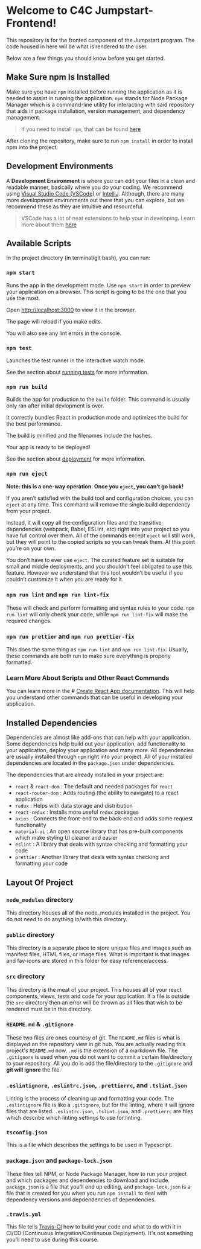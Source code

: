   

# Welcome to C4C Jumpstart-Frontend!

This repository is for the fronted component of the Jumpstart program. The code housed in here will be what is rendered to the user. 

Below are a few things you should know before you get started.
  
## Make Sure npm Is Installed

Make sure you have `npm` installed before running the application as it is needed to assist in running the application. `npm` stands for Node Package Manager which is a command-line utility for interacting with said repository that aids in package installation, version management, and dependency management.

  
  

> If you need to install `npm`, that can be found [here](https://nodejs.org/en/)

  

After cloning the repository, make sure to run `npm install` in order to install npm into the project.

## Development Environments

A **Development Environment** is where you can edit your files in a clean and readable manner, basically where you do your coding. We recommend using [Visual Studio Code (VSCode)](https://code.visualstudio.com/Download) or [IntelliJ](https://www.jetbrains.com/idea/download/). Although, there are many more development environments out there that you can explore, but we recommend these as they are intuitive and resourceful.

> VSCode has a lot of neat extensions to help your in developing. Learn more about them [here](https://code.visualstudio.com/docs/introvideos/extend)
  

## Available Scripts
  

In the project directory (in terminal/git bash), you can run:

  

### `npm start`

  

Runs the app in the development mode. Use `npm start` in order to preview your application on a browser. This script is going to be the one that you use the most.<br  />


Open [http://localhost:3000](http://localhost:3000) to view it in the browser.


The page will reload if you make edits.<br  />
  

You will also see any lint errors in the console.
  


### `npm test`

  

Launches the test runner in the interactive watch mode.<br  />

  

See the section about [running tests](https://facebook.github.io/create-react-app/docs/running-tests) for more information.

  

### `npm run build`

  

Builds the app for production to the `build` folder. This command is usually only ran after initial devlopment is over.<br  />
  

It correctly bundles React in production mode and optimizes the build for the best performance.
  

The build is minified and the filenames include the hashes.<br  />


Your app is ready to be deployed!

  

  

See the section about [deployment](https://facebook.github.io/create-react-app/docs/deployment) for more information.

  

  

### `npm run eject`

  

  

**Note: this is a one-way operation. Once you `eject`, you can’t go back!**

  

  

If you aren’t satisfied with the build tool and configuration choices, you can `eject` at any time. This command will remove the single build dependency from your project.
  

Instead, it will copy all the configuration files and the transitive dependencies (webpack, Babel, ESLint, etc) right into your project so you have full control over them. All of the commands except `eject` will still work, but they will point to the copied scripts so you can tweak them. At this point you’re on your own.
  

You don’t have to ever use `eject`. The curated feature set is suitable for small and middle deployments, and you shouldn’t feel obligated to use this feature. However we understand that this tool wouldn’t be useful if you couldn’t customize it when you are ready for it.


### `npm run lint` and `npm run lint-fix`

These will check and perform formatting and syntax rules to your code. `npm run lint`
will only check your code, while `npm run lint-fix` will make the required changes.

### `npm run prettier` and `npm run prettier-fix`

This does the same thing as `npm run lint` and `npm run lint-fix`. Usually, these commands
are both run to make sure everything is properly formatted.

### Learn More About Scripts and Other React Commands

  

You can learn more in the # [Create React App documentation](https://facebook.github.io/create-react-app/docs/getting-started). This will help you understand other commands that can be useful in developing your application.


## Installed Dependencies

  

Dependencies are almost like add-ons that can help with your application. Some dependencies help build out your application, add functionality to your application, deploy your application and many more. All dependencies are usually installed through `npm` right into your project. All of your installed dependencies are located in the `package.json` under dependencies.

The dependencies that are already installed in your project are:
- `react` & `react-dom`
	: The default and needed packages for `react` 
- `react-router-dom`
	: Adds routing (the ability to navigate) to a react application
- `redux`
	: Helps with data storage and distribution
- `react-redux`
	: Installs more useful `redux` packages
- `axios`
	: Connects the front-end to the back-end and adds some request functionality
- `material-ui`
	: An open source library that has pre-built components which make styling UI cleaner and easier
- `eslint`
    : A library that deals with syntax checking and formatting your code
- `prettier`
    : Another library that deals with syntax checking and formatting your code


## Layout Of Project

### `node_modules` directory

This directory houses all of the node_modules installed in the project. You do not need to do anything in/with this directory.

### `public` directory

This directory is a separate place to store unique files and images such as manifest files, HTML files, or image files. What is important is that images and fav-icons are stored in this folder for easy reference/access.

### `src` directory

This directory is the meat of your project. This houses all of your react components, views, tests and code for your application. If a file is outside the `src` directory then an error will be thrown as all files that wish to be rendered must be in this directory.

### `README.md` & `.gitignore`

These two files are ones courtesy of git. The `README.md` files is what is displayed on the repository view in git hub. You are actually reading this project's `README.md` now. `.md` is the extension of  a markdown file. The `.gitignore` is used when you do not want to commit a certain file/directory to your repository. All you do is add the file/directory to the `.gitignore` and **git will ignore** the file.

### `.eslintignore`, `.eslintrc.json`, `.prettierrc`, and `.tslint.json`

Linting is the process of cleaning up and formatting your code. The `.eslintignore` file
is like a `.gitignore`, but for the linting, where it will ignore files that are listed.
`.eslintrc.json`, `.tslint.json`, and `.prettierrc` are files which describe which linting settings to use for 
linting.

### `tsconfig.json`

This is a file which describes the settings to be used in Typescript. 

### `package.json` and `package-lock.json`

These files tell NPM, or Node Package Manager, how to run your project and which packages and
dependencies to download and include. `package.json` is a file that you'll end up editing, and 
`package-lock.json` is a file that is created for you when you run `npm install` to deal with 
dependency versions and depdendencies of dependencies.

### `.travis.yml`

This file tells [Travis-CI](https://travis-ci.com/) how to build your code and what to do
with it in CI/CD (Continuous Integration/Continuous Deployment). It's not something you'll need
to use during this course.
